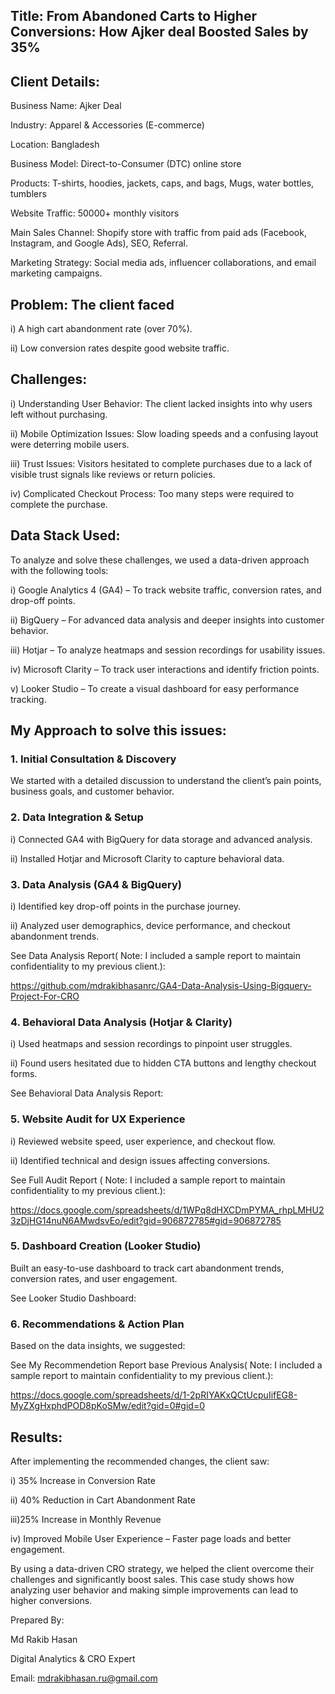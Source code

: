 ## Title: From Abandoned Carts to Higher Conversions: How Ajker deal Boosted Sales by 35%

## Client Details:

Business Name: Ajker Deal

Industry: Apparel & Accessories (E-commerce)

Location: Bangladesh

Business Model: Direct-to-Consumer (DTC) online store

Products: T-shirts, hoodies, jackets, caps, and bags,  Mugs, water bottles, tumblers

Website Traffic: 50000+ monthly visitors

Main Sales Channel: Shopify store with traffic from paid ads (Facebook, Instagram, and Google Ads), SEO, Referral.

Marketing Strategy: Social media ads, influencer collaborations, and email marketing campaigns.

## Problem: The client faced

i) A high cart abandonment rate (over 70%).

ii) Low conversion rates despite good website traffic.


## Challenges:

i) Understanding User Behavior: The client lacked insights into why users left without purchasing.

ii) Mobile Optimization Issues: Slow loading speeds and a confusing layout were deterring mobile users.

iii) Trust Issues: Visitors hesitated to complete purchases due to a lack of visible trust signals like reviews or return policies.

iv) Complicated Checkout Process: Too many steps were required to complete the purchase.

## Data Stack Used:

To analyze and solve these challenges, we used a data-driven approach with the following tools:

i) Google Analytics 4 (GA4) – To track website traffic, conversion rates, and drop-off points.

ii) BigQuery – For advanced data analysis and deeper insights into customer behavior.

iii) Hotjar – To analyze heatmaps and session recordings for usability issues.

iv) Microsoft Clarity – To track user interactions and identify friction points.

v) Looker Studio – To create a visual dashboard for easy performance tracking.


## My Approach to solve this issues:

### 1. Initial Consultation & Discovery

We started with a detailed discussion to understand the client’s pain points, business goals, and customer behavior.

### 2. Data Integration & Setup

i) Connected GA4 with BigQuery for data storage and advanced analysis.

ii) Installed Hotjar and Microsoft Clarity to capture behavioral data.

### 3. Data Analysis (GA4 & BigQuery)

i) Identified key drop-off points in the purchase journey.

ii) Analyzed user demographics, device performance, and checkout abandonment trends.

See Data Analysis Report( Note: I included a sample report to maintain confidentiality to  my previous client.):

https://github.com/mdrakibhasanrc/GA4-Data-Analysis-Using-Bigquery-Project-For-CRO

### 4. Behavioral Data Analysis (Hotjar & Clarity)

i) Used heatmaps and session recordings to pinpoint user struggles.

ii) Found users hesitated due to hidden CTA buttons and lengthy checkout forms.

See Behavioral Data Analysis Report:

### 5. Website Audit for UX Experience

i) Reviewed website speed, user experience, and checkout flow.

ii) Identified technical and design issues affecting conversions.

See Full Audit Report ( Note: I included a sample report to maintain confidentiality to  my previous client.):

https://docs.google.com/spreadsheets/d/1WPq8dHXCDmPYMA_rhpLMHU23zDjHG14nuN6AMwdsvEo/edit?gid=906872785#gid=906872785

### 5. Dashboard Creation (Looker Studio)

Built an easy-to-use dashboard to track cart abandonment trends, conversion rates, and user engagement.

See Looker Studio Dashboard:

### 6. Recommendations & Action Plan

Based on the data insights, we suggested:

See My Recommendetion Report base Previous Analysis( Note: I included a sample report to maintain confidentiality to  my previous client.):

https://docs.google.com/spreadsheets/d/1-2pRIYAKxQCtUcpuIifEG8-MyZXgHxphdPOD8pKoSMw/edit?gid=0#gid=0

## Results:

After implementing the recommended changes, the client saw:

i) 35% Increase in Conversion Rate

ii) 40% Reduction in Cart Abandonment Rate

iii)25% Increase in Monthly Revenue

iv) Improved Mobile User Experience – Faster page loads and better engagement.


By using a data-driven CRO strategy, we helped the client overcome their challenges and significantly boost sales. 
This case study shows how analyzing user behavior and making simple improvements can lead to higher conversions.

Prepared By:

Md Rakib Hasan

Digital Analytics & CRO Expert

Email: mdrakibhasan.ru@gmail.com
